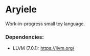 # Aryiele

Work-in-progress small toy language.

### Dependencies:
- LLVM (7.0.1): https://llvm.org/